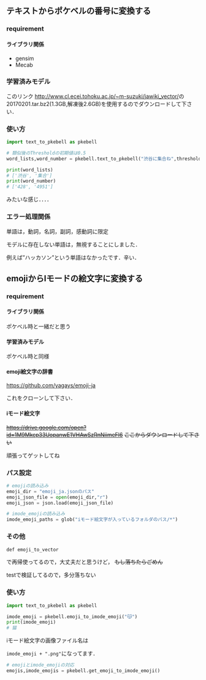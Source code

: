 ## テキストからポケベルの番号に変換する

### requirement

#### ライブラリ関係

- gensim
- Mecab

### 学習済みモデル

このリンク	<http://www.cl.ecei.tohoku.ac.jp/~m-suzuki/jawiki_vector/>の20170201.tar.bz2(1.3GB,解凍後2.6GB)を使用するのでダウンロードして下さい．

### 使い方

```python
import text_to_pkebell as pkebell

# 類似後のThresholdの初期値は0.5
word_lists,word_number = pkebell.text_to_pkebell("渋谷に集合ね",threshold=0.5)

print(word_lists)
# ['渋谷', '集合']
print(word_number)
# ['428', '4951']
```

みたいな感じ．．．．

### エラー処理関係

単語は，動詞，名詞，副詞，感動詞に限定

モデルに存在しない単語は，無視することにしました．

例えば”ハッカソン”という単語はなかったです．辛い．

## emojiからIモードの絵文字に変換する

### requirement

#### ライブラリ関係

ポケベル時と一緒だと思う

#### 学習済みモデル

ポケベル時と同様

#### emoji絵文字の辞書

<https://github.com/yagays/emoji-ja>

これをクローンして下さい．

#### iモード絵文字

~~https://drive.google.com/open?id=1M9Mkcp33UopanwE1VHAwSzRnNiimeFl6~~
~~ここからダウンロードして下さい~~

頑張ってゲットしてね

### パス設定

```python
# emojiの読み込み
emoji_dir = "emoji_ja.jsonのパス"
emoji_json_file = open(emoji_dir,"r")
emoji_json = json.load(emoji_json_file)

# imode_emojiの読み込み
imode_emoji_paths = glob("iモード絵文字が入っているフォルダのパス/*")

```

### その他

```def emoji_to_vector
def emoji_to_vector
```

で再帰使ってるので，大丈夫だと思うけど， ~~もし落ちたらごめん~~

testで検証してるので，多分落ちない

### 使い方

```python
import text_to_pkebell as pkebell

imode_emoji = pkebell.emoji_to_imode_emoji("😽")
print(imode_emoji)
# 猫
```

iモード絵文字の画像ファイル名は

`imode_emoji + ".png"`になってます．

```python
# emojiとimode_emojiの対応
emojis,imode_emojis = pkebell.get_emoji_to_imode_emoji()
```
